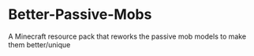 # Better-Passive-Mobs
A Minecraft resource pack that reworks the passive mob models to make them better/unique

